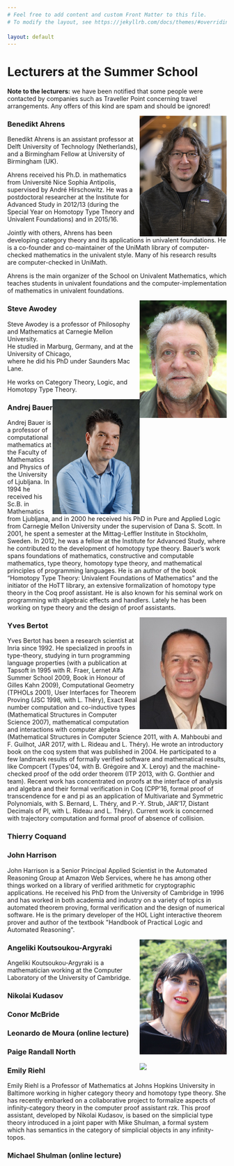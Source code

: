 ```yaml
---
# Feel free to add content and custom Front Matter to this file.
# To modify the layout, see https://jekyllrb.com/docs/themes/#overriding-theme-defaults

layout: default
---
```


# Lecturers at the Summer School #

**Note to the lecturers:** we have been notified that some people were contacted by companies such as Traveller Point concerning travel arrangements. Any offers of this kind are spam and should be ignored!

<img align="right" src="portraits/benedikt-ahrens.jpg" width=200>

### Benedikt Ahrens ###

Benedikt Ahrens is an assistant professor at Delft University of Technology (Netherlands), and a Birmingham Fellow at University of Birmingham (UK).

Ahrens received his Ph.D. in mathematics from Université Nice Sophia Antipolis, supervised by André Hirschowitz. He was a postdoctoral researcher at the Institute for Advanced Study in 2012/13 (during the Special Year on Homotopy Type Theory and Univalent Foundations) and in 2015/16.

Jointly with others, Ahrens has been developing category theory and its applications in univalent foundations. He is a co-founder and co-maintainer of the UniMath library of computer-checked mathematics in the univalent style. Many of his research results are computer-checked in UniMath.

Ahrens is the main organizer of the School on Univalent Mathematics, which teaches students in univalent foundations and the computer-implementation of mathematics in univalent foundations. 

<img align="right" src="portraits/steve-awodey.jpg" width=200>

### Steve Awodey ###

Steve Awodey is a professor of Philosophy and Mathematics at Carnegie Mellon University.                  
He studied in Marburg, Germany, and at the University of Chicago,                                         
where he did his PhD under Saunders Mac Lane.

He works on Category Theory, Logic, and Homotopy Type Theory. 

<img align="right" src="portraits/andrej-bauer.jpg">

### Andrej Bauer ###

Andrej Bauer is a professor of computational mathematics at the Faculty of Mathematics and Physics of the University of Ljubljana. In 1994 he received his Sc.B. in Mathematics from Ljubljana, and in 2000 he received his PhD in Pure and Applied Logic from Carnegie Mellon University under the supervision of Dana S. Scott. In 2001, he spent a semester at the Mittag-Leffler Institute in Stockholm, Sweden. In 2012, he was a fellow at the Institute for Advanced Study, where he contributed to the development of homotopy type theory. Bauer’s work spans foundations of mathematics, constructive and computable mathematics, type theory, homotopy type theory, and mathematical principles of programming languages. He is an author of the book “Homotopy Type Theory: Univalent Foundations of Mathematics” and the initiator of the HoTT library, an extensive formalization of homotopy type theory in the Coq proof assistant. He is also known for his seminal work on programming with algebraic effects and handlers. Lately he has been working on type theory and the design of proof assistants.

<img align="right" src="portraits/yves-bertot.jpg">

### Yves Bertot ###

Yves Bertot has been a research scientist at Inria since 1992.  He
specialized in proofs in type-theory, studying in turn programming
language properties (with a publication at Tapsoft in 1995 with
R. Fraer, Lernet Alfa Summer School 2009, Book in Honour of Gilles
Kahn 2009), Computational Geometry (TPHOLs 2001), User Interfaces for
Theorem Proving (JSC 1998, with L. Théry), Exact Real number
computation and co-inductive types (Mathematical Structures in
Computer Science 2007), mathematical computation and interactions with
computer algebra (Mathematical Structures in Computer Science 2011,
with A. Mahboubi and F. Guilhot, JAR 2017, with L. Rideau and
L. Théry).  He wrote an introductory book on the coq system that was
published in 2004.  He participated to a few landmark results of
formally verified software and mathematical results, like Compcert
(Types'04, with B. Grégoire and X. Leroy) and the machine-checked
proof of the odd order theorem (ITP 2013, with G. Gonthier and team).
Recent work has concentrated on proofs at the interface of analysis
and algebra and their formal verification in Coq (CPP'16, formal proof
of transcendence for e and pi as an application of Multivariate and
Symmetric Polynomials, with S. Bernard, L. Théry, and P.-Y. Strub,
JAR'17, Distant Decimals of PI, with L. Rideau and L. Théry).  Current
work is concerned with trajectory computation and formal proof of
absence of collision.

### Thierry Coquand ###

### John Harrison ###

John Harrison is a Senior Principal Applied Scientist in the
  Automated Reasoning Group at Amazon Web Services, where he has among
  other things worked on a library of verified arithmetic for
  cryptographic applications. He received his PhD from the University of
  Cambridge in 1996 and has worked in both academia and industry on a
  variety of topics in automated theorem proving, formal verification
  and the design of numerical software. He is the primary developer of
  the HOL Light interactive theorem prover and author of the textbook
  "Handbook of Practical Logic and Automated Reasoning".

<img align="right" src="portraits/angeliki-koutsoukou-argyraki.jpg">

### Angeliki Koutsoukou-Argyraki ###

Angeliki Koutsoukou-Argyraki is a mathematician working at the
Computer Laboratory of the University of Cambridge.

### Nikolai Kudasov ###
### Conor McBride ###
### Leonardo de Moura (online lecture) ###
### Paige Randall North ###

<img align="right" src="portraits/emily-riehl.jpg" width=200>

### Emily Riehl ###

Emily Riehl is a Professor of Mathematics at Johns Hopkins University in Baltimore working in higher category theory and homotopy type theory. She has recently embarked on a collaborative project to formalize aspects of infinity-category theory in the computer proof assistant rzk. This proof assistant, developed by Nikolai Kudasov, is based on the simplicial type theory introduced in a joint paper with Mike Shulman, a formal system which has semantics in the category of simplicial objects in any infinity-topos.

### Michael Shulman (online lecture) ###


